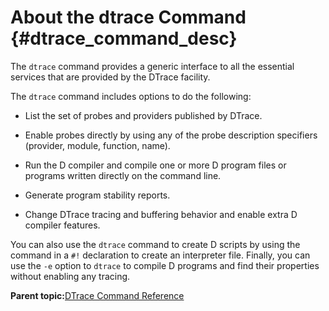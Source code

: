 
# About the dtrace Command {#dtrace_command_desc}

The `dtrace` command provides a generic interface to all the essential services that are provided by the DTrace facility.

The `dtrace` command includes options to do the following:

-   List the set of probes and providers published by DTrace.

-   Enable probes directly by using any of the probe description specifiers \(provider, module, function, name\).

-   Run the D compiler and compile one or more D program files or programs written directly on the command line.

-   Generate program stability reports.

-   Change DTrace tracing and buffering behavior and enable extra D compiler features.


You can also use the `dtrace` command to create D scripts by using the command in a `#!` declaration to create an interpreter file. Finally, you can use the `-e` option to `dtrace` to compile D programs and find their properties without enabling any tracing.

**Parent topic:**[DTrace Command Reference](../reference/dtrace_command_reference.md)

